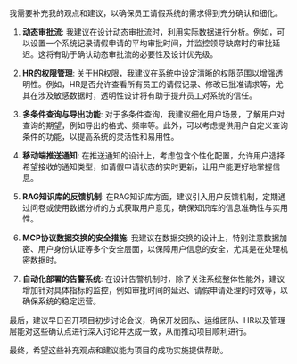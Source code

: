 我需要补充我的观点和建议，以确保员工请假系统的需求得到充分确认和细化。

1. **动态审批流**: 我建议在设计动态审批流时，利用实际数据进行分析。例如，可以设置一个系统记录请假申请的平均审批时间，并监控领导缺席时的审批延迟。这将有助于确认动态审批流的必要性及设计优先级。

2. **HR的权限管理**: 关于HR权限，我建议在系统中设定清晰的权限范围以增强透明性。例如，HR是否允许查看所有员工的请假记录、修改已批准请求等，尤其在涉及敏感数据时，透明性设计将有助于提升员工对系统的信任。

3. **多条件查询与导出功能**: 对于多条件查询，我建议细化用户场景，了解用户对查询的期望，例如导出的格式、频率等。此外，可以考虑提供用户自定义查询条件的功能，以提高系统的灵活性和易用性。

4. **移动端推送通知**: 在推送通知的设计上，考虑包含个性化配置，允许用户选择希望接收的通知类型，如请假申请状态的实时更新，让用户能更好地掌握信息。

5. **RAG知识库的反馈机制**: 在RAG知识库方面，建议引入用户反馈机制，定期通过问卷或使用数据分析的方式获取用户意见，确保知识库的信息准确性与实用性。

6. **MCP协议数据交换的安全措施**: 我建议在数据交换的设计上，特别注意数据加密、用户身份认证等多个安全层面，以保障用户信息的安全，尤其是在处理机密数据时。

7. **自动化部署的告警系统**: 在设计告警机制时，除了关注系统整体性能外，建议增加针对具体指标的监控，例如审批时间的延迟、请假申请处理的时效等，以确保系统的稳定运营。

最后，建议早日召开项目初步讨论会议，确保开发团队、运维团队、HR以及管理层能对这些确认点进行深入讨论并达成一致，从而推动项目顺利进行。

最终，希望这些补充观点和建议能为项目的成功实施提供帮助。
